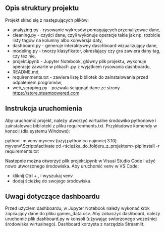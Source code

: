 ## Opis struktury projektu

Projekt skład się z następujących plików:
- analyzing.py - rysowanie wykresów pomagających przenalizowac dane,
- cleaning.py - czyści dane, czyli wykonuje operacje takie jak np. rozbicie listy tagów na kolumny albo konwersja daty,
- dashboard.py - generuje interaktywny daschboard wizualizujący dane,
- modeling.py - tworzy klasyfikator, okreslający czy gra zawiera dany tag, czy też nie,
- projekt.ipynb - Jupyter Notebook, główny plik projektu, wykonuje operacje zawarte w plikach .py z wyjątkiem rysowania dashboardu,
- README.md,
- requirenments.txt - zawiera listę bibliotek do zainstalowania przed odpaleniem programów,
- web_scraping.py - pozwala ściągnąć dane ze strony https://store.steampowered.com

## Instrukcja uruchomienia

Aby uruchomić projekt, należy utworzyć wirtualne środowiko pythonowe i zainstalowac biblioteki z pliku requirenments.txt.
Przykładowe komendy w konsoli (dla systemu Windows):

python -m venv myvenv (użyj python co najmniej 3.10)
myvenv\Scripts\activate
cd <ścieżka_do_folderu_z_projektem>
pip install -r requirements.txt

Nastepnie można otworzyć plik projekt.ipynb w Visual Studio Code i użyć nowo utworzonego środowiska.
Aby uruchomić venv w VS Code:
- kliknij Ctrl + , i wyszukaj venv
- dodaj ścieżkę do swojego środowiska.

## Uwagi dotyczące dashboardu

Przed użyciem dashboardu, w Jupyter Notebook należy wykonać krok zapisujący dane do pliku games_data.csv. 
Aby zobaczyć dashboard, należy uruchomić plik dashboard.py w konsoli (używając swtorzonego wcześniej środowiska wirtualnego). Dashboard korzysta z narzędzia Streamlit.